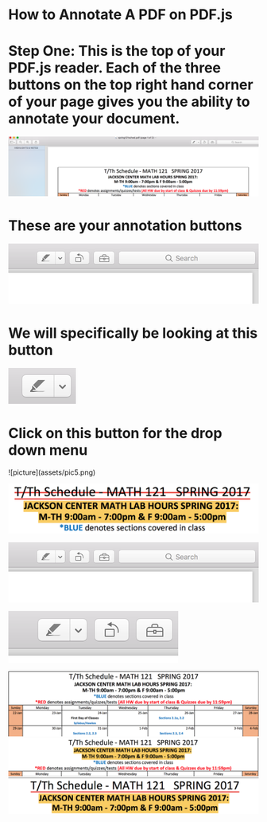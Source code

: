 <h1>
 How to Annotate A PDF on PDF.js
 </h1>
 
 <h1>
 Step One: This is the top of your PDF.js reader. Each of the three buttons on the top right hand corner of your page gives you the ability to annotate your document. 
 </h1>
 
 ![picture](assets/pic9.png) 
 
 <h1>
 These are your annotation buttons
 </h1>
 
 ![picture](assets/pic2.png)
 
 
 <h1> We will specifically be looking at this button
 </h1>
 
 ![picture](assets/pic4.png)
 
 <h1>
 Click on this button for the drop down menu
 </h1>
 ![picture](assets/pic5.png)
 
![picture](assets/pic1.png) 

![picture](assets/pic2.png)


![picture](assets/pic3.png)
           
       
                      


![picture](assets/pic6.png)
![picture](assets/pic7.png)
![picture](assets/pic8.png)

